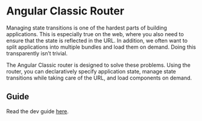 Angular Classic Router
=========

Managing state transitions is one of the hardest parts of building applications. This is especially true on the web, where you also need to ensure that the state is reflected in the URL. In addition, we often want to split applications into multiple bundles and load them on demand. Doing this transparently isn’t trivial.

The Angular Classic router is designed to solve these problems. Using the router, you can declaratively specify application state, manage state transitions while taking care of the URL, and load components on demand.

## Guide
Read the dev guide [here](https://angular-classic.com/guide/router).
